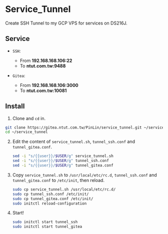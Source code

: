 # Service_Tunnel

Create SSH Tunnel to my GCP VPS for services on DS216J.

## Service

+ `SSH`: 

  + From **192.168.168.106:22**
  + To **ntut.com.tw:9488**

+ `Gitea`:

  + From **192.168.168.106:3000**
  + To **ntut.com.tw:10081**

## Install

1. Clone and `cd` in.
  ```sh
  git clone https://gitea.ntut.com.tw/PinLin/service_tunnel.git ~/service_tunnel
  cd ~/service_tunnel
  ```

2. Edit the content of `service_tunnel.sh`, `tunnel_ssh.conf` and `tunnel_gitea.conf`.
   ```sh
   sed -i "s/{{user}}/$USER/g" service_tunnel.sh
   sed -i "s/{{user}}/$USER/g" tunnel_ssh.conf
   sed -i "s/{{user}}/$USER/g" tunnel_gitea.conf
   ```

3. Copy `service_tunnel.sh` to `/usr/local/etc/rc.d`, `tunnel_ssh.conf` and `tunnel_gitea.conf` to `/etc/init`, then reload.
   ```sh
   sudo cp service_tunnel.sh /usr/local/etc/rc.d/
   sudo cp tunnel_ssh.conf /etc/init/
   sudo cp tunnel_gitea.conf /etc/init/
   sudo initctl reload-configuration
   ```

4. Start!
   ```sh
   sudo initctl start tunnel_ssh
   sudo initctl start tunnel_gitea
   ```
